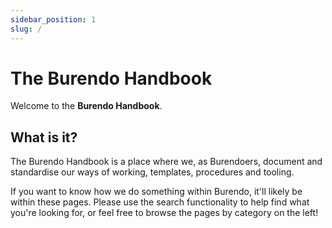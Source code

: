 ```yaml
---
sidebar_position: 1
slug: /
---
```


# The Burendo Handbook

Welcome to the  **Burendo Handbook**.

## What is it?

The Burendo Handbook is a place where we, as Burendoers, document and standardise our ways of working, templates, procedures and tooling.

If you want to know how we do something within Burendo, it'll likely be within these pages.  Please use the search functionality to help find what you're looking for, or feel free to browse the pages by category on the left!
